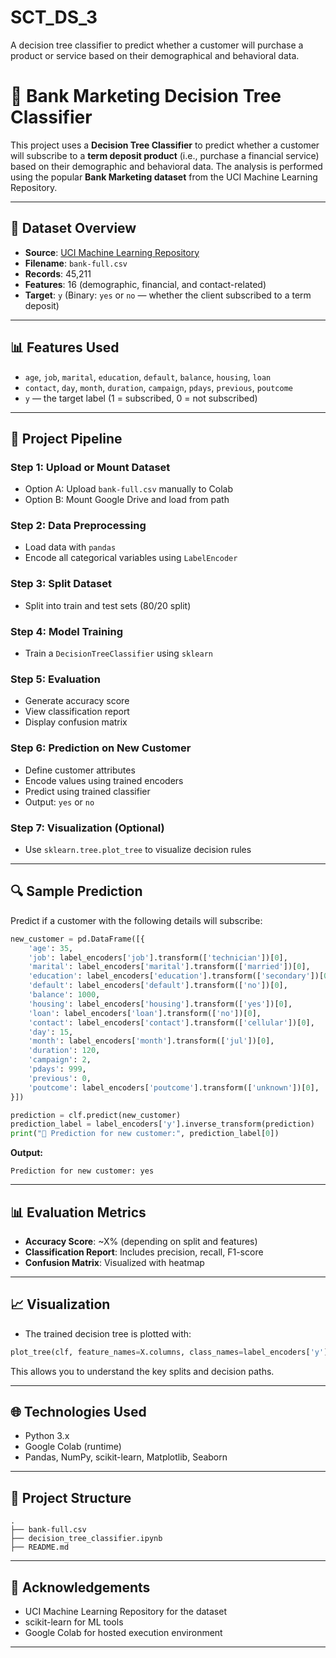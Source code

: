 # SCT_DS_3
A decision tree classifier to predict whether a customer will purchase a product or service based on their demographical and behavioral data.
# 🧐 Bank Marketing Decision Tree Classifier

This project uses a **Decision Tree Classifier** to predict whether a customer will subscribe to a **term deposit product** (i.e., purchase a financial service) based on their demographic and behavioral data. The analysis is performed using the popular **Bank Marketing dataset** from the UCI Machine Learning Repository.

---

## 📂 Dataset Overview

* **Source**: [UCI Machine Learning Repository](https://archive.ics.uci.edu/ml/datasets/bank+marketing)
* **Filename**: `bank-full.csv`
* **Records**: 45,211
* **Features**: 16 (demographic, financial, and contact-related)
* **Target**: `y` (Binary: `yes` or `no` — whether the client subscribed to a term deposit)

---

## 📊 Features Used

* `age`, `job`, `marital`, `education`, `default`, `balance`, `housing`, `loan`
* `contact`, `day`, `month`, `duration`, `campaign`, `pdays`, `previous`, `poutcome`
* `y` — the target label (1 = subscribed, 0 = not subscribed)

---

## 🔧 Project Pipeline

### Step 1: Upload or Mount Dataset

* Option A: Upload `bank-full.csv` manually to Colab
* Option B: Mount Google Drive and load from path

### Step 2: Data Preprocessing

* Load data with `pandas`
* Encode all categorical variables using `LabelEncoder`

### Step 3: Split Dataset

* Split into train and test sets (80/20 split)

### Step 4: Model Training

* Train a `DecisionTreeClassifier` using `sklearn`

### Step 5: Evaluation

* Generate accuracy score
* View classification report
* Display confusion matrix

### Step 6: Prediction on New Customer

* Define customer attributes
* Encode values using trained encoders
* Predict using trained classifier
* Output: `yes` or `no`

### Step 7: Visualization (Optional)

* Use `sklearn.tree.plot_tree` to visualize decision rules

---

## 🔍 Sample Prediction

Predict if a customer with the following details will subscribe:

```python
new_customer = pd.DataFrame([{
    'age': 35,
    'job': label_encoders['job'].transform(['technician'])[0],
    'marital': label_encoders['marital'].transform(['married'])[0],
    'education': label_encoders['education'].transform(['secondary'])[0],
    'default': label_encoders['default'].transform(['no'])[0],
    'balance': 1000,
    'housing': label_encoders['housing'].transform(['yes'])[0],
    'loan': label_encoders['loan'].transform(['no'])[0],
    'contact': label_encoders['contact'].transform(['cellular'])[0],
    'day': 15,
    'month': label_encoders['month'].transform(['jul'])[0],
    'duration': 120,
    'campaign': 2,
    'pdays': 999,
    'previous': 0,
    'poutcome': label_encoders['poutcome'].transform(['unknown'])[0],
}])

prediction = clf.predict(new_customer)
prediction_label = label_encoders['y'].inverse_transform(prediction)
print("🔮 Prediction for new customer:", prediction_label[0])
```

**Output:**

```
Prediction for new customer: yes
```

---

## 📊 Evaluation Metrics

* **Accuracy Score**: \~X% (depending on split and features)
* **Classification Report**: Includes precision, recall, F1-score
* **Confusion Matrix**: Visualized with heatmap

---

## 📈 Visualization

* The trained decision tree is plotted with:

```python
plot_tree(clf, feature_names=X.columns, class_names=label_encoders['y'].classes_, filled=True)
```

This allows you to understand the key splits and decision paths.

---

## 🌐 Technologies Used

* Python 3.x
* Google Colab (runtime)
* Pandas, NumPy, scikit-learn, Matplotlib, Seaborn

---

## 👀 Project Structure

```
.
├── bank-full.csv
├── decision_tree_classifier.ipynb
├── README.md
```

---

## 🤝 Acknowledgements

* UCI Machine Learning Repository for the dataset
* scikit-learn for ML tools
* Google Colab for hosted execution environment

---


